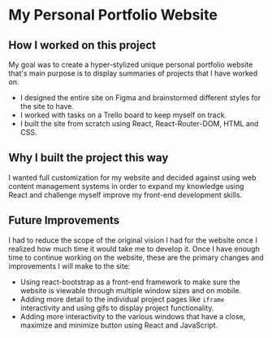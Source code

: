 # My Personal Portfolio Website

## How I worked on this project
My goal was to create a hyper-stylized unique personal portfolio website that's main purpose is to display summaries of projects that I have worked on.
  * I designed the entire site on Figma and brainstormed different styles for the site to have.
  * I worked with tasks on a Trello board to keep myself on track.
  * I built the site from scratch using React, React-Router-DOM, HTML and CSS.
  
## Why I built the project this way
I wanted full customization for my website and decided against using web content management systems in order to expand my knowledge using React and challenge myself improve my front-end development skills.

## Future Improvements
I had to reduce the scope of the original vision I had for the website once I realized how much time it would take me to develop it. Once I have enough time to continue working on the website, these are the primary changes and improvements I will make to the site:

  * Using react-bootstrap as a front-end framework to make sure the website is viewable through multiple window sizes and on mobile.
  * Adding more detail to the individual project pages like ```iframe``` interactivity and using gifs to display project functionality.
  * Adding more interactivity to the various windows that have a close, maximize and minimize button using React and JavaScript.
